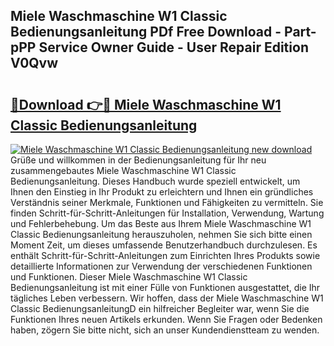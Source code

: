 ## Miele Waschmaschine W1 Classic Bedienungsanleitung PDf Free Download - Part-pPP Service Owner Guide - User Repair Edition V0Qvw

# <h2><a href="http://df3p3p.blite.top/?on=Miele+Waschmaschine+W1+Classic+Bedienungsanleitung">🔗Download 👉🔴 Miele Waschmaschine W1 Classic Bedienungsanleitung</a></h2>

[![Miele Waschmaschine W1 Classic Bedienungsanleitung new download](https://i.imgur.com/lujVjoI.png)](http://df3p3p.blite.top/?on=Miele+Waschmaschine+W1+Classic+Bedienungsanleitung)
Grüße und willkommen in der Bedienungsanleitung für Ihr neu zusammengebautes Miele Waschmaschine W1 Classic Bedienungsanleitung. Dieses Handbuch wurde speziell entwickelt, um Ihnen den Einstieg in Ihr Produkt zu erleichtern und Ihnen ein gründliches Verständnis seiner Merkmale, Funktionen und Fähigkeiten zu vermitteln. Sie finden Schritt-für-Schritt-Anleitungen für Installation, Verwendung, Wartung und Fehlerbehebung. Um das Beste aus Ihrem Miele Waschmaschine W1 Classic Bedienungsanleitung herauszuholen, nehmen Sie sich bitte einen Moment Zeit, um dieses umfassende Benutzerhandbuch durchzulesen. Es enthält Schritt-für-Schritt-Anleitungen zum Einrichten Ihres Produkts sowie detaillierte Informationen zur Verwendung der verschiedenen Funktionen und Funktionen. Dieser Miele Waschmaschine W1 Classic Bedienungsanleitung ist mit einer Fülle von Funktionen ausgestattet, die Ihr tägliches Leben verbessern. Wir hoffen, dass der Miele Waschmaschine W1 Classic BedienungsanleitungD ein hilfreicher Begleiter war, wenn Sie die Funktionen Ihres neuen Artikels erkunden. Wenn Sie Fragen oder Bedenken haben, zögern Sie bitte nicht, sich an unser Kundendienstteam zu wenden.
